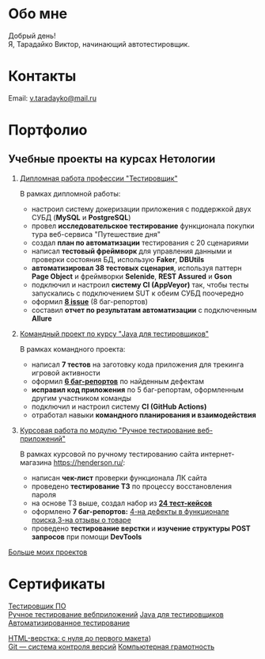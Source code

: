 # Обо мне

Добрый день!  
Я, Тарадайко Виктор, начинающий автотестировщик. 

# Контакты
     
Email: v.taradayko@mail.ru  

# Портфолио

## Учебные проекты на курсах Нетологии

1. [Дипломная работа профессии "Тестировщик"](https://github.com/Viktor2491/QA-Diplom.git)

    В рамках дипломной работы:

    - настроил систему докеризации приложения с поддержкой двух СУБД (**MySQL** и **PostgreSQL**)
    - провел **исследовательское тестирование** функционала покупки тура веб-сервиса "Путешествие дня"
    - создал **план по автоматизации** тестирования с 20 сценариями
    - написал **тестовый фреймворк** для управления данными и проверки состояния БД, использую **Faker**, **DBUtils**
    - **автоматизировал 38 тестовых сценария**, используя паттерн **Page Object** и фреймворки **Selenide**, **REST Assured** и **Gson**
    - подключил и настроил **систему CI (AppVeyor)** так, чтобы тесты запускались с подключением SUT к обеим СУБД поочередно
    - оформил [**8 issue**](https://github.com/Viktor2491/QA-Diplom/issues) (8 баг-репортов)
    - составил **отчет по результатам автоматизации** с подключенным **Allure**


1. [Командный проект по курсу "Java для тестировщиков"](https://github.com/DmitryMikita/GameStore_testing.git)

    В рамках командного проекта: 

     - написал **7 тестов** на заготовку кода приложения для трекинга игровой активности
     - оформил [**6 баг-репортов**](https://github.com/DmitryMikita/GameStore_testing/issues?q=is%3Aissue+is%3Aclosed) по найденным дефектам
     - **исправил код приложения** по 5 баг-репортам, оформленным другим участником команды
     - подключил и настроил систему **CI (GitHub Actions)**
     - отработал навыки **командного планирования и взаимодействия**

1. [Курсовая работа по модулю "Ручное тестирование веб-приложений"](https://docs.google.com/spreadsheets/d/1qeVGnFKS7NjMV8O19GbYHfcnCjph7PB6jLOaJ1FN47c/edit#gid=0)

    В рамках курсовой по ручному тестированию сайта интернет-магазина https://henderson.ru/:

    - написан **чек-лист** проверки функционала ЛК сайта 
    - проведено **тестирование ТЗ** по процессу восстановления пароля
    - на основе ТЗ выше, создал набор из [**24 тест-кейсов**](https://docs.google.com/spreadsheets/d/1KU7FRp8vw2548GV2Y6shte5r3pt2Joeb/edit?usp=sharing&ouid=108750645653417271805&rtpof=true&sd=true)
    - оформлено **7 баг-репортов:** [4-на дефекты в функционале поиска](https://docs.google.com/spreadsheets/d/1MmlP-mN6f_jaI7kFDgcm_cXTsGyvt5g2/edit?usp=sharing&ouid=108750645653417271805&rtpof=true&sd=true),[3-на отзывы о товаре](https://docs.google.com/spreadsheets/d/1HjhGgYgmHNqMGzBgfKoIT8qL0__4Tl1k/edit?usp=sharing&ouid=108750645653417271805&rtpof=true&sd=true) 
    - проведено **тестирование верстки** и **изучение структуры POST запросов** при помощи **DevTools**
 
[Больше моих проектов](https://github.com/Viktor2491?tab=repositories)

# Сертификаты

[Тестировщик ПО](https://github.com/Viktor2491/Viktor2491/blob/main/Certificates/certificate%20(6).pdf)  
[Ручное тестирование вебприложений](https://github.com/Viktor2491/Viktor2491/blob/main/Certificates/certificate%20(2).pdf)
[Java для тестировщиков](https://github.com/Viktor2491/Viktor2491/blob/main/Certificates/certificate%20(4).pdf)  
[Автоматизированное тестирование](https://github.com/Viktor2491/Viktor2491/blob/main/Certificates/certificate%20(5).pdf)

[ HTML-верстка: с нуля до первого макета](https://github.com/Viktor2491/Viktor2491/blob/main/Certificates/certificate.pdf))   
[Git — система контроля версий](https://github.com/Viktor2491/Viktor2491/blob/main/Certificates/certificate%20(3).pdf)
[Компьютерная грамотность](https://github.com/Viktor2491/Viktor2491/blob/main/Certificates/certificate%20(1).pdf)  


